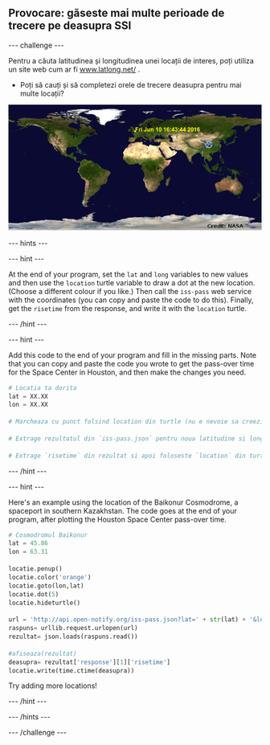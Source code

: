 ## Provocare: găseste mai multe perioade de trecere pe deasupra SSI

\--- challenge \---

Pentru a căuta latitudinea și longitudinea unei locații de interes, poți utiliza un site web cum ar fi <a href="http://www.latlong.net/" target="_blank"> www.latlong.net/ </a>.

+ Poți să cauți și să completezi orele de trecere deasupra pentru mai multe locații? 

![captură de ecran](images/iss-final.png)

\--- hints \---

\--- hint \---

At the end of your program, set the `lat` and `long` variables to new values and then use the `location` turtle variable to draw a dot at the new location. (Choose a different colour if you like.) Then call the `iss-pass` web service with the coordinates (you can copy and paste the code to do this). Finally, get the `risetime` from the response, and write it with the `location` turtle.

\--- /hint \---

\--- hint \---

Add this code to the end of your program and fill in the missing parts. Note that you can copy and paste the code you wrote to get the pass-over time for the Space Center in Houston, and then make the changes you need.

```python
# Locatia ta dorita
lat = XX.XX
lon = XX.XX

# Marcheaza cu punct folsind location din turtle (nu e nevoie sa creezi un nou turtle), alege o culoare diferita

# Extrage rezultatul din `iss-pass.json` pentru noua latitudine si longitudine

# Extrage `risetime` din rezultat si apoi foloseste `location` din turtle pentru a-l scrie pe harta
```

\--- /hint \---

\--- hint \---

Here's an example using the location of the Baikonur Cosmodrome, a spaceport in southern Kazakhstan. The code goes at the end of your program, after plotting the Houston Space Center pass-over time.

```python
# Cosmodromul Baikonur 
lat = 45.86
lon = 63.31

locatie.penup()
locatie.color('orange')
locatie.goto(lon,lat)
locatie.dot(5)
locatie.hideturtle()

url = 'http://api.open-notify.org/iss-pass.json?lat=' + str(lat) + '&lon=' + str(lon)
raspuns= urllib.request.urlopen(url)
rezultat= json.loads(raspuns.read())

#afiseaza(rezultat)
deasupra= rezultat['response'][1]['risetime']
locatie.write(time.ctime(deasupra))
```

Try adding more locations!

\--- /hint \---

\--- /hints \---

\--- /challenge \---